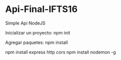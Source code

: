 # Api-Final-IFTS16

Simple Api NodeJS

Inicializar un proyecto: npm init

Agregar paquetes: npm install <package>

npm install express http cors
npm install nodemon -g
